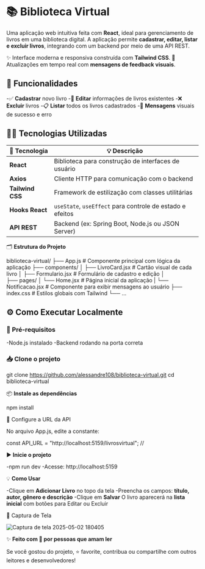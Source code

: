 # 📚 **Biblioteca Virtual**

Uma aplicação web intuitiva feita com **React**, ideal para gerenciamento de livros em uma biblioteca digital. A aplicação permite **cadastrar, editar, listar e excluir livros**, integrando com um backend por meio de uma API REST.

✨ Interface moderna e responsiva construída com **Tailwind CSS**.
🔁 Atualizações em tempo real com **mensagens de feedback visuais**.

## 🚀 **Funcionalidades**

-✅ **Cadastrar** novo livro
-📝 **Editar** informações de livros existentes
-❌ **Excluir** livros
-📋 **Listar** todos os livros cadastrados
-🔔 **Mensagens** visuais de sucesso e erro


## 🧑‍💻 **Tecnologias Utilizadas**

| 🔧 Tecnologia   | 💡 Descrição                                                |
|----------------|-------------------------------------------------------------|
| **React**       | Biblioteca para construção de interfaces de usuário        |
| **Axios**       | Cliente HTTP para comunicação com o backend                |
| **Tailwind CSS**| Framework de estilização com classes utilitárias           |
| **Hooks React** | `useState`, `useEffect` para controle de estado e efeitos  |
| **API REST**    | Backend (ex: Spring Boot, Node.js ou JSON Server)          |

🗂️ **Estrutura do Projeto**

biblioteca-virtual/
├── App.js               # Componente principal com lógica da aplicação
├── components/
│   ├── LivroCard.jsx    # Cartão visual de cada livro
│   ├── Formulario.jsx   # Formulário de cadastro e edição
│   
├── pages/
│   └── Home.jsx         # Página inicial da aplicação
|   └── Notificacao.jsx  # Componente para exibir mensagens ao usuário
├── index.css            # Estilos globais com Tailwind
└── ...

## ⚙️ **Como Executar Localmente**

### 🔁 Pré-requisitos

-Node.js instalado
-Backend rodando na porta correta

### 📥 **Clone o projeto**

git clone https://github.com/alessandre108/biblioteca-virtual.git
cd biblioteca-virtual

📦 **Instale as dependências**

npm install

🔧 Configure a URL da API

No arquivo App.js, edite a constante:

const API_URL = "http://localhost:5159/livrosvirtual"; // 

▶️ **Inicie o projeto**

-npm run dev
-Acesse: http://localhost:5159

💡 **Como Usar**

-Clique em  **Adicionar Livro** no topo da tela
-Preencha os campos: **título, autor, gênero e descrição**
-Clique em **Salvar**
O livro aparecerá na **lista inicial** com botões para Editar ou Excluir

📸 Captura de Tela

![Captura de tela 2025-05-02 180405](https://github.com/user-attachments/assets/95880e9e-febf-45df-b7ba-c2063ebdfcb0)



✨ **Feito com 💙 por pessoas que amam ler**

Se você gostou do projeto, ⭐ favorite, contribua ou compartilhe com outros leitores e desenvolvedores!
